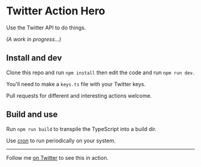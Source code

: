 # Twitter Action Hero

Use the Twitter API to do things.

*(A work in progress...)*

## Install and dev

Clone this repo and run `npm install` then edit the code and run `npm run dev`.

You'll need to make a `keys.ts` file with your Twitter keys.

Pull requests for different and interesting actions welcome.

## Build and use

Run `npm run build` to transpile the TypeScript into a build dir.

Use [cron](https://en.wikipedia.org/wiki/Cron) to run periodically on your system.

---

Follow me [on Twitter](https://twitter.com/phocks) to see this in action.
